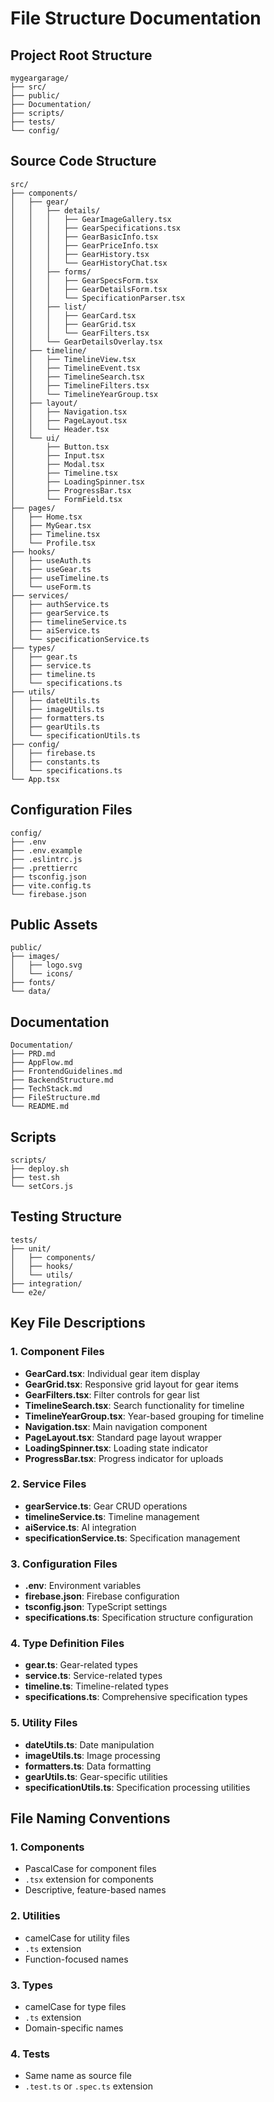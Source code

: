 # File Structure Documentation

## Project Root Structure
```
mygeargarage/
├── src/
├── public/
├── Documentation/
├── scripts/
├── tests/
└── config/
```

## Source Code Structure
```
src/
├── components/
│   ├── gear/
│   │   ├── details/
│   │   │   ├── GearImageGallery.tsx
│   │   │   ├── GearSpecifications.tsx
│   │   │   ├── GearBasicInfo.tsx
│   │   │   ├── GearPriceInfo.tsx
│   │   │   ├── GearHistory.tsx
│   │   │   └── GearHistoryChat.tsx
│   │   ├── forms/
│   │   │   ├── GearSpecsForm.tsx
│   │   │   ├── GearDetailsForm.tsx
│   │   │   └── SpecificationParser.tsx
│   │   ├── list/
│   │   │   ├── GearCard.tsx
│   │   │   ├── GearGrid.tsx
│   │   │   └── GearFilters.tsx
│   │   └── GearDetailsOverlay.tsx
│   ├── timeline/
│   │   ├── TimelineView.tsx
│   │   ├── TimelineEvent.tsx
│   │   ├── TimelineSearch.tsx
│   │   ├── TimelineFilters.tsx
│   │   └── TimelineYearGroup.tsx
│   ├── layout/
│   │   ├── Navigation.tsx
│   │   ├── PageLayout.tsx
│   │   └── Header.tsx
│   └── ui/
│       ├── Button.tsx
│       ├── Input.tsx
│       ├── Modal.tsx
│       ├── Timeline.tsx
│       ├── LoadingSpinner.tsx
│       ├── ProgressBar.tsx
│       └── FormField.tsx
├── pages/
│   ├── Home.tsx
│   ├── MyGear.tsx
│   ├── Timeline.tsx
│   └── Profile.tsx
├── hooks/
│   ├── useAuth.ts
│   ├── useGear.ts
│   ├── useTimeline.ts
│   └── useForm.ts
├── services/
│   ├── authService.ts
│   ├── gearService.ts
│   ├── timelineService.ts
│   ├── aiService.ts
│   └── specificationService.ts
├── types/
│   ├── gear.ts
│   ├── service.ts
│   ├── timeline.ts
│   └── specifications.ts
├── utils/
│   ├── dateUtils.ts
│   ├── imageUtils.ts
│   ├── formatters.ts
│   ├── gearUtils.ts
│   └── specificationUtils.ts
├── config/
│   ├── firebase.ts
│   ├── constants.ts
│   └── specifications.ts
└── App.tsx
```

## Configuration Files
```
config/
├── .env
├── .env.example
├── .eslintrc.js
├── .prettierrc
├── tsconfig.json
├── vite.config.ts
└── firebase.json
```

## Public Assets
```
public/
├── images/
│   ├── logo.svg
│   └── icons/
├── fonts/
└── data/
```

## Documentation
```
Documentation/
├── PRD.md
├── AppFlow.md
├── FrontendGuidelines.md
├── BackendStructure.md
├── TechStack.md
├── FileStructure.md
└── README.md
```

## Scripts
```
scripts/
├── deploy.sh
├── test.sh
└── setCors.js
```

## Testing Structure
```
tests/
├── unit/
│   ├── components/
│   ├── hooks/
│   └── utils/
├── integration/
└── e2e/
```

## Key File Descriptions

### 1. Component Files
- **GearCard.tsx**: Individual gear item display
- **GearGrid.tsx**: Responsive grid layout for gear items
- **GearFilters.tsx**: Filter controls for gear list
- **TimelineSearch.tsx**: Search functionality for timeline
- **TimelineYearGroup.tsx**: Year-based grouping for timeline
- **Navigation.tsx**: Main navigation component
- **PageLayout.tsx**: Standard page layout wrapper
- **LoadingSpinner.tsx**: Loading state indicator
- **ProgressBar.tsx**: Progress indicator for uploads

### 2. Service Files
- **gearService.ts**: Gear CRUD operations
- **timelineService.ts**: Timeline management
- **aiService.ts**: AI integration
- **specificationService.ts**: Specification management

### 3. Configuration Files
- **.env**: Environment variables
- **firebase.json**: Firebase configuration
- **tsconfig.json**: TypeScript settings
- **specifications.ts**: Specification structure configuration

### 4. Type Definition Files
- **gear.ts**: Gear-related types
- **service.ts**: Service-related types
- **timeline.ts**: Timeline-related types
- **specifications.ts**: Comprehensive specification types

### 5. Utility Files
- **dateUtils.ts**: Date manipulation
- **imageUtils.ts**: Image processing
- **formatters.ts**: Data formatting
- **gearUtils.ts**: Gear-specific utilities
- **specificationUtils.ts**: Specification processing utilities

## File Naming Conventions

### 1. Components
- PascalCase for component files
- `.tsx` extension for components
- Descriptive, feature-based names

### 2. Utilities
- camelCase for utility files
- `.ts` extension
- Function-focused names

### 3. Types
- camelCase for type files
- `.ts` extension
- Domain-specific names

### 4. Tests
- Same name as source file
- `.test.ts` or `.spec.ts` extension 